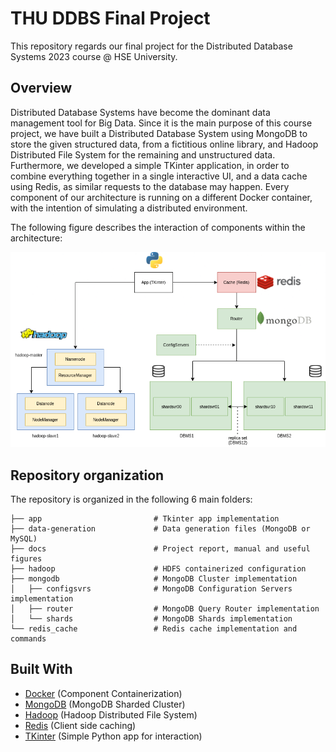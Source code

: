 # THU DDBS Final Project

This repository regards our final project for the Distributed Database Systems 2023 course @ HSE University.



## Overview

Distributed Database Systems have become the dominant data management tool for Big Data. Since it is the main purpose of this course project, we have built a Distributed Database System using MongoDB to store the given structured data, from a fictitious online library, and Hadoop Distributed File System for the remaining and unstructured data. Furthermore, we developed a simple TKinter application, in order to combine everything together in a single interactive UI, and a data cache using Redis, as similar requests to the database may happen. Every component of our architecture is running on a different Docker container, with the intention of simulating a distributed environment.

The following figure describes the interaction of components within the architecture:

<img src="docs/figs/arch.png" alt="drawing" width="521"/>

## Repository organization
The repository is organized in the following 6 main folders:

```
├── app                         # Tkinter app implementation
├── data-generation             # Data generation files (MongoDB or MySQL)
├── docs                        # Project report, manual and useful figures
├── hadoop                      # HDFS containerized configuration
├── mongodb                     # MongoDB Cluster implementation
│   ├── configsvrs              # MongoDB Configuration Servers implementation
│   ├── router                  # MongoDB Query Router implementation
│   └── shards                  # MongoDB Shards implementation
└── redis_cache                 # Redis cache implementation and commands
```

## Built With

- [Docker](https://docs.docker.com/) (Component Containerization)
- [MongoDB](https://docs.mongodb.com/manual/sharding/) (MongoDB Sharded Cluster)
- [Hadoop](https://hadoop.apache.org/docs/r1.2.1/hdfs_design.html) (Hadoop Distributed File System)
- [Redis](https://redis.io/topics/client-side-caching) (Client side caching)
- [TKinter](https://docs.python.org/3/library/tkinter.html) (Simple Python app for interaction)
